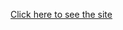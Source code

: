[Click here to see the site](https://successful-breakfast-6aa.notion.site/Readme-27cd55957ca3806ea3fad0b1c576b50c)
